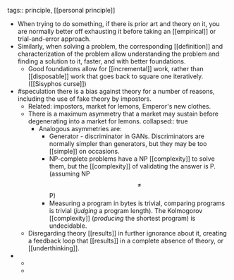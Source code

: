 tags:: principle, [[personal principle]]

- When trying to do something, if there is prior art and theory on it, you are normally better off exhausting it before taking an [[empirical]] or trial-and-error approach.
- Similarly, when solving a problem, the corresponding [[definition]] and characterization of the problem allow understanding the problem and finding a solution to it, faster, and with better foundations.
	- Good foundations allow for [[incremental]] work, rather than [[disposable]] work that goes back to square one iteratively. ([[Sisyphos curse]])
- #speculation there is a bias against theory for a number of reasons, including the use of fake theory by impostors.
	- Related: impostors, market for lemons, Emperor's new clothes.
	- There is a maximum asymmetry that a market may sustain before degenerating into a market for lemons.
	  collapsed:: true
		- Analogous asymmetries are:
		  * Generator - discriminator in GANs. Discriminators are normally simpler than generators, but they may be too [[simple]] on occasions.
		  * NP-complete problems have a NP [[complexity]] to solve them, but the [[complexity]] of validating the answer is P. (assuming NP $$\neq$$ P)
		  * Measuring a program in bytes is trivial, comparing programs is trivial (_judging_ a program length). The Kolmogorov [[complexity]] (_producing_ the shortest program) is undecidable.
	- Disregarding theory [[results]] in further ignorance about it, creating a feedback loop that [[results]] in a complete absence of theory, or [[underthinking]].
-
	-
	-